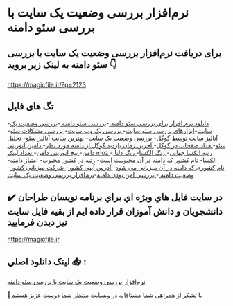 # نرم‌افزار بررسی وضعیت یک سایت با بررسی سئو دامنه

## برای دریافت نرم‌افزار بررسی وضعیت یک سایت با بررسی سئو دامنه به لینک زیر بروید 👇

https://magicfile.ir/?p=2123

## تگ های فایل

-[دانلود نرم افزار برای بررسی سئو دامنه ](https://magicfile.ir/product/%d8%a8%d8%b1%d8%b1%d8%b3%db%8c-%d9%88%d8%b6%d8%b9%db%8c%d8%aa-%db%8c%da%a9-%d8%b3%d8%a7%db%8c%d8%aa-%d8%a8%d8%a7-%d8%a8%d8%b1%d8%b1%d8%b3%db%8c-%d8%b3%d8%a6%d9%88-%d8%af%d8%a7%d9%85%d9%86%d9%87/)-[بررسی سئو دامنه ](https://magicfile.ir/product/%d8%a8%d8%b1%d8%b1%d8%b3%db%8c-%d9%88%d8%b6%d8%b9%db%8c%d8%aa-%db%8c%da%a9-%d8%b3%d8%a7%db%8c%d8%aa-%d8%a8%d8%a7-%d8%a8%d8%b1%d8%b1%d8%b3%db%8c-%d8%b3%d8%a6%d9%88-%d8%af%d8%a7%d9%85%d9%86%d9%87/)-[بررسی وضعیت یک سایت](https://magicfile.ir/product/%d8%a8%d8%b1%d8%b1%d8%b3%db%8c-%d9%88%d8%b6%d8%b9%db%8c%d8%aa-%db%8c%da%a9-%d8%b3%d8%a7%db%8c%d8%aa-%d8%a8%d8%a7-%d8%a8%d8%b1%d8%b1%d8%b3%db%8c-%d8%b3%d8%a6%d9%88-%d8%af%d8%a7%d9%85%d9%86%d9%87/)-[ابزارهای بررسی سئو سایت](https://magicfile.ir/product/%d8%a8%d8%b1%d8%b1%d8%b3%db%8c-%d9%88%d8%b6%d8%b9%db%8c%d8%aa-%db%8c%da%a9-%d8%b3%d8%a7%db%8c%d8%aa-%d8%a8%d8%a7-%d8%a8%d8%b1%d8%b1%d8%b3%db%8c-%d8%b3%d8%a6%d9%88-%d8%af%d8%a7%d9%85%d9%86%d9%87/)-[ بررسی یک وب سایت](https://magicfile.ir/product/%d8%a8%d8%b1%d8%b1%d8%b3%db%8c-%d9%88%d8%b6%d8%b9%db%8c%d8%aa-%db%8c%da%a9-%d8%b3%d8%a7%db%8c%d8%aa-%d8%a8%d8%a7-%d8%a8%d8%b1%d8%b1%d8%b3%db%8c-%d8%b3%d8%a6%d9%88-%d8%af%d8%a7%d9%85%d9%86%d9%87/)-[ بررسی مشکلات سئو](https://magicfile.ir/product/%d8%a8%d8%b1%d8%b1%d8%b3%db%8c-%d9%88%d8%b6%d8%b9%db%8c%d8%aa-%db%8c%da%a9-%d8%b3%d8%a7%db%8c%d8%aa-%d8%a8%d8%a7-%d8%a8%d8%b1%d8%b1%d8%b3%db%8c-%d8%b3%d8%a6%d9%88-%d8%af%d8%a7%d9%85%d9%86%d9%87/)-[ آنالیز سایت توسط گوگل](https://magicfile.ir/product/%d8%a8%d8%b1%d8%b1%d8%b3%db%8c-%d9%88%d8%b6%d8%b9%db%8c%d8%aa-%db%8c%da%a9-%d8%b3%d8%a7%db%8c%d8%aa-%d8%a8%d8%a7-%d8%a8%d8%b1%d8%b1%d8%b3%db%8c-%d8%b3%d8%a6%d9%88-%d8%af%d8%a7%d9%85%d9%86%d9%87/)-[ بررسی وضعیت یک سایت](https://magicfile.ir/product/%d8%a8%d8%b1%d8%b1%d8%b3%db%8c-%d9%88%d8%b6%d8%b9%db%8c%d8%aa-%db%8c%da%a9-%d8%b3%d8%a7%db%8c%d8%aa-%d8%a8%d8%a7-%d8%a8%d8%b1%d8%b1%d8%b3%db%8c-%d8%b3%d8%a6%d9%88-%d8%af%d8%a7%d9%85%d9%86%d9%87/)-[ بهترین سایت آنالیز سئو](https://magicfile.ir/product/%d8%a8%d8%b1%d8%b1%d8%b3%db%8c-%d9%88%d8%b6%d8%b9%db%8c%d8%aa-%db%8c%da%a9-%d8%b3%d8%a7%db%8c%d8%aa-%d8%a8%d8%a7-%d8%a8%d8%b1%d8%b1%d8%b3%db%8c-%d8%b3%d8%a6%d9%88-%d8%af%d8%a7%d9%85%d9%86%d9%87/)-[ تحلیل سئو](https://magicfile.ir/product/%d8%a8%d8%b1%d8%b1%d8%b3%db%8c-%d9%88%d8%b6%d8%b9%db%8c%d8%aa-%db%8c%da%a9-%d8%b3%d8%a7%db%8c%d8%aa-%d8%a8%d8%a7-%d8%a8%d8%b1%d8%b1%d8%b3%db%8c-%d8%b3%d8%a6%d9%88-%d8%af%d8%a7%d9%85%d9%86%d9%87/)-[تعداد صفحات در گوگل](https://magicfile.ir/product/%d8%a8%d8%b1%d8%b1%d8%b3%db%8c-%d9%88%d8%b6%d8%b9%db%8c%d8%aa-%db%8c%da%a9-%d8%b3%d8%a7%db%8c%d8%aa-%d8%a8%d8%a7-%d8%a8%d8%b1%d8%b1%d8%b3%db%8c-%d8%b3%d8%a6%d9%88-%d8%af%d8%a7%d9%85%d9%86%d9%87/)-[ آخرین زمان بازدید گوگل از دامنه مورد نظر](https://magicfile.ir/product/%d8%a8%d8%b1%d8%b1%d8%b3%db%8c-%d9%88%d8%b6%d8%b9%db%8c%d8%aa-%db%8c%da%a9-%d8%b3%d8%a7%db%8c%d8%aa-%d8%a8%d8%a7-%d8%a8%d8%b1%d8%b1%d8%b3%db%8c-%d8%b3%d8%a6%d9%88-%d8%af%d8%a7%d9%85%d9%86%d9%87/)-[ دامین آتوریتی دامن](https://magicfile.ir/product/%d8%a8%d8%b1%d8%b1%d8%b3%db%8c-%d9%88%d8%b6%d8%b9%db%8c%d8%aa-%db%8c%da%a9-%d8%b3%d8%a7%db%8c%d8%aa-%d8%a8%d8%a7-%d8%a8%d8%b1%d8%b1%d8%b3%db%8c-%d8%b3%d8%a6%d9%88-%d8%af%d8%a7%d9%85%d9%86%d9%87/)-[ پیچ آتوریتی دامن](https://magicfile.ir/product/%d8%a8%d8%b1%d8%b1%d8%b3%db%8c-%d9%88%d8%b6%d8%b9%db%8c%d8%aa-%db%8c%da%a9-%d8%b3%d8%a7%db%8c%d8%aa-%d8%a8%d8%a7-%d8%a8%d8%b1%d8%b1%d8%b3%db%8c-%d8%b3%d8%a6%d9%88-%d8%af%d8%a7%d9%85%d9%86%d9%87/)-[ تعداد لینک moz ](https://magicfile.ir/product/%d8%a8%d8%b1%d8%b1%d8%b3%db%8c-%d9%88%d8%b6%d8%b9%db%8c%d8%aa-%db%8c%da%a9-%d8%b3%d8%a7%db%8c%d8%aa-%d8%a8%d8%a7-%d8%a8%d8%b1%d8%b1%d8%b3%db%8c-%d8%b3%d8%a6%d9%88-%d8%af%d8%a7%d9%85%d9%86%d9%87/)-[ رتبه الکسا جهانی](https://magicfile.ir/product/%d8%a8%d8%b1%d8%b1%d8%b3%db%8c-%d9%88%d8%b6%d8%b9%db%8c%d8%aa-%db%8c%da%a9-%d8%b3%d8%a7%db%8c%d8%aa-%d8%a8%d8%a7-%d8%a8%d8%b1%d8%b1%d8%b3%db%8c-%d8%b3%d8%a6%d9%88-%d8%af%d8%a7%d9%85%d9%86%d9%87/)-[  رنگ الکسا](https://magicfile.ir/product/%d8%a8%d8%b1%d8%b1%d8%b3%db%8c-%d9%88%d8%b6%d8%b9%db%8c%d8%aa-%db%8c%da%a9-%d8%b3%d8%a7%db%8c%d8%aa-%d8%a8%d8%a7-%d8%a8%d8%b1%d8%b1%d8%b3%db%8c-%d8%b3%d8%a6%d9%88-%d8%af%d8%a7%d9%85%d9%86%d9%87/)-[ رنگ دلتا الکسا](https://magicfile.ir/product/%d8%a8%d8%b1%d8%b1%d8%b3%db%8c-%d9%88%d8%b6%d8%b9%db%8c%d8%aa-%db%8c%da%a9-%d8%b3%d8%a7%db%8c%d8%aa-%d8%a8%d8%a7-%d8%a8%d8%b1%d8%b1%d8%b3%db%8c-%d8%b3%d8%a6%d9%88-%d8%af%d8%a7%d9%85%d9%86%d9%87/)-[ نام کشور که دامنه در آن محبوبیت است](https://magicfile.ir/product/%d8%a8%d8%b1%d8%b1%d8%b3%db%8c-%d9%88%d8%b6%d8%b9%db%8c%d8%aa-%db%8c%da%a9-%d8%b3%d8%a7%db%8c%d8%aa-%d8%a8%d8%a7-%d8%a8%d8%b1%d8%b1%d8%b3%db%8c-%d8%b3%d8%a6%d9%88-%d8%af%d8%a7%d9%85%d9%86%d9%87/)-[ رتبه در کشور محبوب](https://magicfile.ir/product/%d8%a8%d8%b1%d8%b1%d8%b3%db%8c-%d9%88%d8%b6%d8%b9%db%8c%d8%aa-%db%8c%da%a9-%d8%b3%d8%a7%db%8c%d8%aa-%d8%a8%d8%a7-%d8%a8%d8%b1%d8%b1%d8%b3%db%8c-%d8%b3%d8%a6%d9%88-%d8%af%d8%a7%d9%85%d9%86%d9%87/)-[ امتیاز دامنه](https://magicfile.ir/product/%d8%a8%d8%b1%d8%b1%d8%b3%db%8c-%d9%88%d8%b6%d8%b9%db%8c%d8%aa-%db%8c%da%a9-%d8%b3%d8%a7%db%8c%d8%aa-%d8%a8%d8%a7-%d8%a8%d8%b1%d8%b1%d8%b3%db%8c-%d8%b3%d8%a6%d9%88-%d8%af%d8%a7%d9%85%d9%86%d9%87/)-[ نام کشوری که دامنه در آن میزبانی می شود](https://magicfile.ir/product/%d8%a8%d8%b1%d8%b1%d8%b3%db%8c-%d9%88%d8%b6%d8%b9%db%8c%d8%aa-%db%8c%da%a9-%d8%b3%d8%a7%db%8c%d8%aa-%d8%a8%d8%a7-%d8%a8%d8%b1%d8%b1%d8%b3%db%8c-%d8%b3%d8%a6%d9%88-%d8%af%d8%a7%d9%85%d9%86%d9%87/)-[ آدرس آیپی کشور](https://magicfile.ir/product/%d8%a8%d8%b1%d8%b1%d8%b3%db%8c-%d9%88%d8%b6%d8%b9%db%8c%d8%aa-%db%8c%da%a9-%d8%b3%d8%a7%db%8c%d8%aa-%d8%a8%d8%a7-%d8%a8%d8%b1%d8%b1%d8%b3%db%8c-%d8%b3%d8%a6%d9%88-%d8%af%d8%a7%d9%85%d9%86%d9%87/)-[ شرکت میزبانی کشور](https://magicfile.ir/product/%d8%a8%d8%b1%d8%b1%d8%b3%db%8c-%d9%88%d8%b6%d8%b9%db%8c%d8%aa-%db%8c%da%a9-%d8%b3%d8%a7%db%8c%d8%aa-%d8%a8%d8%a7-%d8%a8%d8%b1%d8%b1%d8%b3%db%8c-%d8%b3%d8%a6%d9%88-%d8%af%d8%a7%d9%85%d9%86%d9%87/)-[ وضعیت دامنه ](https://magicfile.ir/product/%d8%a8%d8%b1%d8%b1%d8%b3%db%8c-%d9%88%d8%b6%d8%b9%db%8c%d8%aa-%db%8c%da%a9-%d8%b3%d8%a7%db%8c%d8%aa-%d8%a8%d8%a7-%d8%a8%d8%b1%d8%b1%d8%b3%db%8c-%d8%b3%d8%a6%d9%88-%d8%af%d8%a7%d9%85%d9%86%d9%87/)-[ بررسی امن بودن دامنه](https://magicfile.ir/product/%d8%a8%d8%b1%d8%b1%d8%b3%db%8c-%d9%88%d8%b6%d8%b9%db%8c%d8%aa-%db%8c%da%a9-%d8%b3%d8%a7%db%8c%d8%aa-%d8%a8%d8%a7-%d8%a8%d8%b1%d8%b1%d8%b3%db%8c-%d8%b3%d8%a6%d9%88-%d8%af%d8%a7%d9%85%d9%86%d9%87/)-[نرم‌افزار بررسی وضعیت یک سایت](https://magicfile.ir/product/%d8%a8%d8%b1%d8%b1%d8%b3%db%8c-%d9%88%d8%b6%d8%b9%db%8c%d8%aa-%db%8c%da%a9-%d8%b3%d8%a7%db%8c%d8%aa-%d8%a8%d8%a7-%d8%a8%d8%b1%d8%b1%d8%b3%db%8c-%d8%b3%d8%a6%d9%88-%d8%af%d8%a7%d9%85%d9%86%d9%87/)

## ✔️ در سايت فايل هاي ويژه اي براي برنامه نويسان طراحان دانشجويان و دانش آموزان قرار داده ايم از بقيه فايل سايت نيز ديدن فرماييد

https://magicfile.ir


## لينک دانلود اصلي 📥 :

[نرم‌افزار بررسی وضعیت یک سایت با بررسی سئو دامنه](https://magicfile.ir/product/%d8%a8%d8%b1%d8%b1%d8%b3%db%8c-%d9%88%d8%b6%d8%b9%db%8c%d8%aa-%db%8c%da%a9-%d8%b3%d8%a7%db%8c%d8%aa-%d8%a8%d8%a7-%d8%a8%d8%b1%d8%b1%d8%b3%db%8c-%d8%b3%d8%a6%d9%88-%d8%af%d8%a7%d9%85%d9%86%d9%87/) 


🙏با تشکر از همراهي شما مشتاقانه در وبسایت منتظر شما دوست عزیز هستیم

